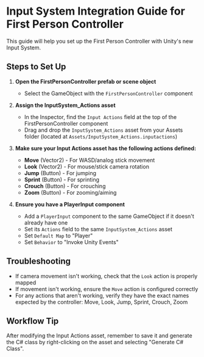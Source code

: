 # Input System Integration Guide for First Person Controller

This guide will help you set up the First Person Controller with Unity's new Input System.

## Steps to Set Up

1. **Open the FirstPersonController prefab or scene object**
   - Select the GameObject with the `FirstPersonController` component

2. **Assign the InputSystem_Actions asset**
   - In the Inspector, find the `Input Actions` field at the top of the FirstPersonController component
   - Drag and drop the `InputSystem_Actions` asset from your Assets folder (located at `Assets/InputSystem_Actions.inputactions`)

3. **Make sure your Input Actions asset has the following actions defined:**
   - **Move** (Vector2) - For WASD/analog stick movement
   - **Look** (Vector2) - For mouse/stick camera rotation
   - **Jump** (Button) - For jumping
   - **Sprint** (Button) - For sprinting
   - **Crouch** (Button) - For crouching
   - **Zoom** (Button) - For zooming/aiming

4. **Ensure you have a PlayerInput component**
   - Add a `PlayerInput` component to the same GameObject if it doesn't already have one
   - Set its `Actions` field to the same `InputSystem_Actions` asset
   - Set `Default Map` to "Player"
   - Set `Behavior` to "Invoke Unity Events"

## Troubleshooting

- If camera movement isn't working, check that the `Look` action is properly mapped
- If movement isn't working, ensure the `Move` action is configured correctly
- For any actions that aren't working, verify they have the exact names expected by the controller: Move, Look, Jump, Sprint, Crouch, Zoom

## Workflow Tip

After modifying the Input Actions asset, remember to save it and generate the C# class by right-clicking on the asset and selecting "Generate C# Class". 